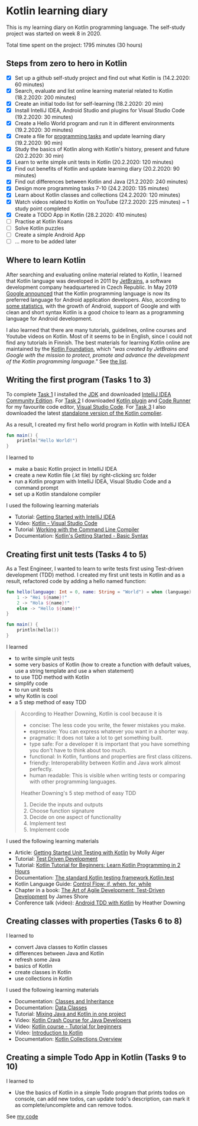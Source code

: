 # Kotlin learning diary

This is my learning diary on Kotlin programming language. The self-study project was started on week 8 in 2020.

Total time spent on the project: 1795 minutes (30 hours)

## Steps from zero to hero in Kotlin

- [x] Set up a github self-study project and find out what Kotlin is (14.2.2020: 60 minutes)
- [x] Search, evaluate and list online learning material related to Kotlin (18.2.2020: 200 minutes)
- [x] Create an initial todo list for self-learning (18.2.2020: 20 min)
- [x] Install IntelliJ IDEA, Android Studio and plugins for Visual Studio Code (19.2.2020: 30 minutes)
- [x] Create a Hello World program and run it in different environments (19.2.2020: 30 minutes)
- [x] Create a file for [programming tasks](programming-tasks.md) and update learning diary (19.2.2020: 90 min)
- [x] Study the basics of Kotlin along with Kotlin's history, present and future (20.2.2020: 30 min)
- [x] Learn to write simple unit tests in Kotlin (20.2.2020: 120 minutes)
- [x] Find out benefits of Kotlin and update learning diary (20.2.2020: 90 minutes)
- [x] Find out differences between Kotlin and Java (21.2.2020: 240 minutes)
- [x] Design more programming tasks 7-10 (24.2.2020: 135 minutes)
- [x] Learn about Kotlin classes and collections (24.2.2020: 120 minutes)
- [x] Watch videos related to Kotlin on YouTube (27.2.2020: 225 minutes) ~ 1 study point completed
- [x] Create a TODO App in Kotlin (28.2.2020: 410 minutes)
- [ ] Practise at Kotlin Koans
- [ ] Solve Kotlin puzzles
- [ ] Create a simple Android App
- [ ] ... more to be added later

## Where to learn Kotlin

After searching and evaluating online material related to Kotlin, I learned that Kotlin language was developed in 2011 by [JetBrains](https://www.jetbrains.com/), a software development company headquartered in Czech Republic. In May 2019 [Google announced](https://techcrunch.com/2019/05/07/kotlin-is-now-googles-preferred-language-for-android-app-development/) that the Kotlin programming language is now its preferred language for Android application developers. Also, according to [some statistics](http://codinginfinite.com/top-programming-languages-2020-stats-surveys), with the growth of Android, support of Google and with clean and short syntax Kotlin is a good choice to learn as a programming language for Android development.

I also learned that there are many tutorials, guidelines, online courses and Youtube videos on Kotlin. Most of it seems to be in English, since I could not find any tutorials in Finnish. The best materials for learning Kotlin online are maintained by the [Kotlin Foundation](https://kotlinlang.org/foundation/kotlin-foundation.html), which *"was created by JetBrains and Google with the mission to protect, promote and advance the development of the Kotlin programming language."* See [the list](README.md).

## Writing the first program (Tasks 1 to 3)

To complete [Task 1](programming-tasks.md#task-1) I installed the [JDK](https://jdk.java.net/) and downloaded [IntelliJ IDEA Community Edition](https://www.jetbrains.com/idea/). For [Task 2](programming-tasks.md#task-2) I downloaded [Kotlin plugin](https://marketplace.visualstudio.com/items?itemName=mathiasfrohlich.Kotlin) and [Code Runner](https://marketplace.visualstudio.com/items?itemName=formulahendry.code-runner) for my favourite code editor, [Visual Studio Code](https://code.visualstudio.com/). For [Task 3](programming-tasks.md#task-3) I also downloaded the latest [standalone version of the Kotlin complier](https://github.com/JetBrains/kotlin/releases/tag/v1.3.61).

As a result, I created my first hello world program in Kotlin with IntelliJ IDEA

```kotlin
fun main() {
    println("Hello World!")
}
```

I learned to

- make a basic Kotlin project in IntelliJ IDEA
- create a new Kotlin file (.kt file) by right-clicking src folder
- run a Kotlin program with IntelliJ IDEA, Visual Studio Code and a command prompt
- set up a Kotlin standalone compiler

I used the following learning materials

- Tutorial: [Getting Started with IntelliJ IDEA](https://kotlinlang.org/docs/tutorials/getting-started.html)
- Video: [Kotlin - Visual Studio Code](https://www.youtube.com/watch?v=QeVl8fXteI0)
- Tutorial: [Working with the Command Line Compiler](https://kotlinlang.org/docs/tutorials/command-line.html)
- Documentation: [Kotlin's Getting Started - Basic Syntax](https://kotlinlang.org/docs/reference/basic-syntax.html)

## Creating first unit tests (Tasks 4 to 5)

As a Test Engineer, I wanted to learn to write tests first using Test-driven development (TDD) method. I created my first unit tests in Kotlin and as a result, refactored code by adding a hello named function:

```kotlin
fun hello(language: Int = 0, name: String = "World") = when (language) {
    1 -> "Hei ${name}!"
    2 -> "Hola ${name}!"
    else -> "Hello ${name}!"
}

fun main() {
    println(hello())
}
```

I learned

- to write simple unit tests
- some very basics of Kotlin (how to create a function with default values, use a string template and use a when statement)
- to use TDD method with Kotlin
- simplify code
- to run unit tests
- why Kotlin is cool
- a 5 step method of easy TDD

> According to Heather Downing, Kotlin is cool because it is
>
> - concise: The less code you write, the fewer mistakes you make.
> - expressive: You can express whatever you want in a shorter way.
> - pragmatic: It does not take a lot to get something built.
> - type safe: For a developer it is important that you have something you don't have to think about too much.
> - functional: In Kotlin, funtions and properties are first class citizens.
> - friendly: Interoperability between Kotlin and Java work almost perfectly.
> - human readable: This is visible when writing tests or comparing with other programming languages.
>
> Heather Downing's 5 step method of easy TDD
>
> 1. Decide the inputs and outputs
> 2. Choose function signature
> 3. Decide on one aspect of functionality
> 4. Implement test
> 5. Implement code

I used the following learning materials

- Article: [Getting Started Unit Testing with Kotlin](https://spin.atomicobject.com/2018/10/07/kotlin-unit-testing/) by Molly Alger
- Tutorial: [Test Driven Development](https://www.jetbrains.com/help/idea/tdd-with-intellij-idea.html)
- Tutorial: [Kotlin Tutorial for Beginners: Learn Kotlin Programming in 2 Hours](https://www.guru99.com/kotlin-tutorial.html)
- Documentation: [The standard Kotlin testing framework Kotlin.test](https://kotlinlang.org/api/latest/kotlin.test/index.html)
- Kotlin Language Guide: [Control Flow: if, when, for, while](https://kotlinlang.org/docs/reference/control-flow.html)
- Chapter in a book: [The Art of Agile Development: Test-Driven Development](https://www.jamesshore.com/Agile-Book/test_driven_development.html) by James Shore
- Conference talk (video): [Android TDD with Kotlin](https://www.youtube.com/watch?v=TXwCu8fVsVU) by Heather Downing

## Creating classes with properties (Tasks 6 to 8)

I learned to

- convert Java classes to Kotlin classes
- differences between Java and Kotlin
- refresh some Java
- basics of Kotlin
- create classes in Kotlin
- use collections in Kotlin

I used the following learning materials

- Documentation: [Classes and Inheritance](https://kotlinlang.org/docs/reference/classes.html)
- Documentation: [Data Classes](https://kotlinlang.org/docs/reference/data-classes.html)
- Tutorial: [Mixing Java and Kotlin in one project](https://kotlinlang.org/docs/tutorials/mixing-java-kotlin-intellij.html)
- Video: [Kotlin Crash Course for Java Developers](https://www.youtube.com/watch?v=pXdY1B-KVJg)
- Video: [Kotlin course - Tutorial for beginners](https://www.youtube.com/watch?v=F9UC9DY-vIU)
- Video: [Introduction to Kotlin](https://www.youtube.com/watch?v=X1RVYt2QKQE)
- Documentation: [Kotlin Collections Overview](https://kotlinlang.org/docs/reference/collections-overview.html)

## Creating a simple Todo App in Kotlin (Tasks 9 to 10)

I learned to

- Use the basics of Kotlin in a simple Todo program that prints todos on console, can add new todos, can update todo's description, can mark it as complete/uncomplete and can remove todos.

See [my code](/kotlin-examples/todoApp/src)
